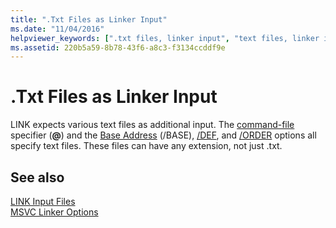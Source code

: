 ```yaml
---
title: ".Txt Files as Linker Input"
ms.date: "11/04/2016"
helpviewer_keywords: [".txt files, linker input", "text files, linker input", "txt files, linker input"]
ms.assetid: 220b5a59-8b78-43f6-a8c3-f3134ccddf9e
---
```

# .Txt Files as Linker Input

LINK expects various text files as additional input. The [command-file](linking.md) specifier (**\@**) and the [Base Address](base-base-address.md) (/BASE), [/DEF](def-specify-module-definition-file.md), and [/ORDER](order-put-functions-in-order.md) options all specify text files. These files can have any extension, not just .txt.

## See also

[LINK Input Files](link-input-files.md)<br/>
[MSVC Linker Options](linker-options.md)
